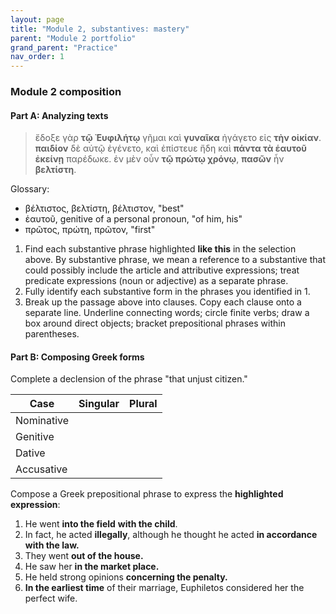 ```yaml
---
layout: page
title: "Module 2, substantives: mastery"
parent: "Module 2 portfolio"
grand_parent: "Practice"
nav_order: 1
---
```



### Module 2 composition


#### Part A: Analyzing texts




> ἔδοξε γὰρ **τῷ Ἐυφιλήτῳ** γῆμαι καὶ **γυναῖκα** ἠγάγετο εἰς **τὴν οἰκίαν**. **παιδίον** δὲ αὐτῷ ἐγένετο, καὶ ἐπίστευε ἤδη καὶ **πάντα τὰ ἑαυτοῦ** **ἐκείνῃ** παρέδωκε. ἐν μὲν οὖν **τῷ πρώτῳ χρόνῳ**,
**πασῶν** ἦν **βελτίστη**.

Glossary:


- βέλτιστος, βελτίστη, βέλτιστον, "best"
- ἑαυτοῦ, genitive of a personal pronoun, "of him, his"
- πρῶτος, πρώτη, πρῶτον, "first"
 

1. Find each substantive phrase highlighted **like this** in the selection above.  By substantive phrase, we mean a reference to a substantive that could possibly include the article and attributive expressions; treat predicate expressions (noun or adjective) as a separate phrase.
2. Fully identify each substantive form in the phrases you identified in 1.
2.  Break up the passage above into clauses. Copy each clause onto a separate line.  Underline connecting words; circle finite verbs; draw a box around direct objects; bracket  prepositional phrases within parentheses.

#### Part B: Composing Greek forms

Complete a declension of the phrase "that unjust citizen."

| Case | Singular | Plural |
| --- | --- | --- |
| Nominative | |
| Genitive | |
| Dative | |
| Accusative | |



Compose a Greek prepositional phrase to express the **highlighted expression**:

1. He went **into the field** **with the child**.
2. In fact, he acted **illegally**, although he thought he acted **in accordance with the law.**
3. They went **out of the house.**
4. He saw her  **in the market place.**
5. He held strong opinions **concerning the penalty.**
6. **In the earliest time** of their marriage, Euphiletos considered her the perfect wife.